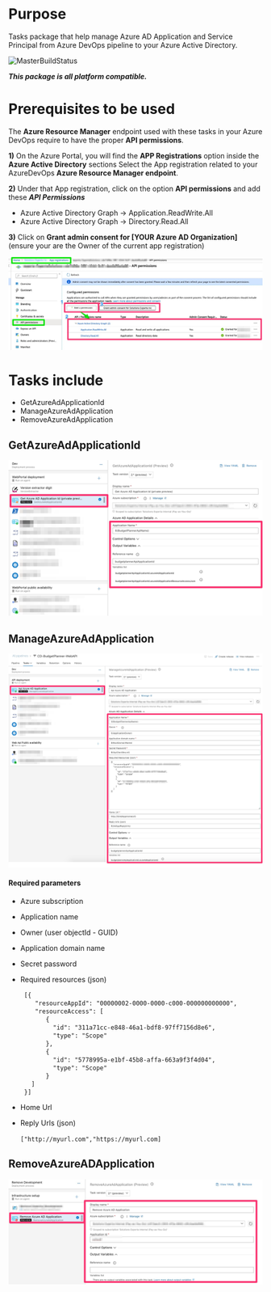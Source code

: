 # Purpose
Tasks package that help manage Azure AD Application and Service Principal from Azure DevOps pipeline to your Azure Active Directory.

![MasterBuildStatus](https://dev.azure.com/experta/Community/_apis/build/status/expertasolutions.AzureADApplicationExtensions?branchName=master)

***This package is all platform compatible.***

# Prerequisites to be used
The **Azure Resource Manager** endpoint used with these tasks in your Azure DevOps require to have the proper **API permissions**.

**1)** On the Azure Portal, you will find the **APP Registrations** option inside the **Azure Active Directory** sections
Select the App registration related to your AzureDevOps **Azure Resource Manager endpoint**.

**2)** Under that App registration, click on the option **API permissions** and add these ***API Permissions***
- Azure Active Directory Graph -> Application.ReadWrite.All
- Azure Active Directory Graph -> Directory.Read.All

**3)** Click on **Grant admin consent for [YOUR Azure AD Organization]** (ensure your are the Owner of the current app registration)

![AzureADAppRegistrationApiPermissions](_img/azureadapiperms.jpg)

# Tasks include
- GetAzureAdApplicationId
- ManageAzureAdApplication
- RemoveAzureAdApplication

## GetAzureAdApplicationId
![GetAzureAdApplication](_img/get-azureadapplicationdetail-v2.jpg)

## ManageAzureAdApplication
![ManageAzureAdApplication](_img/manageAdApplication-v2.jpg)
#### Required parameters
- Azure subscription
- Application name
- Owner (user objectId - GUID)
- Application domain name
- Secret password
- Required resources (json)
	```
	 [{
		"resourceAppId": "00000002-0000-0000-c000-000000000000",
		"resourceAccess": [
           {
             "id": "311a71cc-e848-46a1-bdf8-97ff7156d8e6",
             "type": "Scope"
           },
           {
             "id": "5778995a-e1bf-45b8-affa-663a9f3f4d04",
             "type": "Scope"
           }
       ]
     }]
    ```
               
- Home Url
- Reply Urls (json)

	```["http://myurl.com","https://myurl.com]```

## RemoveAzureADApplication
![Remove-AzureApplicationAD](_img/remove-applicationad-v2.jpg)
